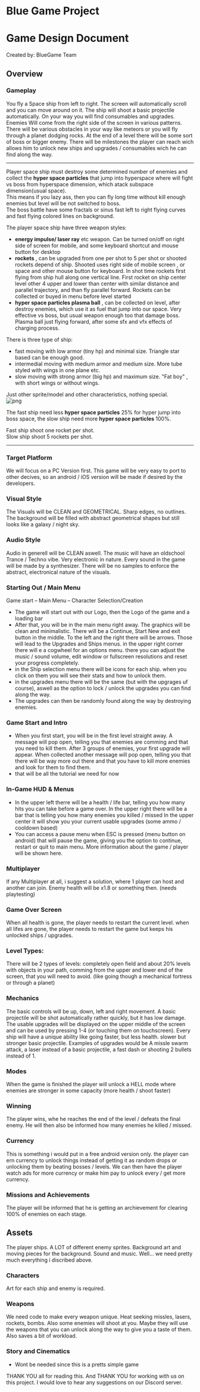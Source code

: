 # Blue Game Project

# Game Design Document

Created by: BlueGame Team


## Overview

### Gameplay
You fly a Space ship from left to right. The screen will automatically scroll and you can move around on it.
The ship will shoot a basic projectile automatically. On your way you will find consumables and upgrades.
Enemies Will come from the right side of the screen in various patterns.
There will be various obstacles in your way like meteors or you will fly through a planet dodging rocks.
At the end of a level there will be some sort of boss or bigger enemy.
There will be milestones the player can reach wich allows him to unlock new ships and upgrades / consumables wich he can find along the way.

---

Player space ship must destroy some determined number of enemies and collect the **hyper space particles** that jump into hyperspace where will fight vs boss from hyperspace dimension, which atack subspace dimension(usual space).  
This means if you lazy ass, then you can fly long time without kill enough enemies but level will be not switched to boss.  
The boss battle have some fractals or sinus fast left to right flying curves and fast flying colored lines on background.  

The player space ship have three weapon styles:
- **energy impulse/ laser ray** etc weapon. Can be turned on/off on right side of screen for mobile, and some keyboard shortcut and mouse button for desktop  
- **rockets** , can be upgraded from one per shot to 5 per shot or shooted rockets depend of ship. Shooted uses right side of mobile screen , or space and other mouse button for keyboard. In shot time rockets first flying from ship hull along one vertical line. First rocket on ship center level other 4 upper and lower than center with similar distance and parallel trajectory, and than fly parallel forward. Rockets can be collected or buyed in menu before level started  
- **hyper space particles plasma ball** , can be collected on level, after destroy enemies, which use it as fuel that jump into our space. Very effective vs boss, but usual weapon enough too that damage boss. Plasma ball just flying forward, after some sfx and vfx effects of charging process.

There is three type of ship:
- fast moving with low armor (tiny hp) and minimal size. Triangle star based can be enough good.  
- intermedial moving with medium armor and medium size. More tube styled with wings in one plane etc.  
- slow moving with strong armor (big hp) and maximum size. "Fat boy" , with short wings or without wings.  

Just other sprite/model and other characteristics, nothing special.  
![png](GDD_files/healingDrawingShipsScheme202003151930.png "sketch")

The fast ship need less **hyper space particles** 25% for hyper jump into boss space, the slow ship need more **hyper space particles** 100%.

Fast ship shoot one rocket per shot.  
Slow ship shoot 5 rockets per shot.

---

### Target Platform
We will focus on a PC Version first.
This game will be very easy to port to other decives, so an android / iOS version will be made if desired by the developers.

### Visual Style
The Visuals will be CLEAN and GEOMETRICAL. Sharp edges, no outlines.
The background will be filled with abstract geometrical shapes but still looks like a galaxy / night sky.

### Audio Style
Audio in generell will be CLEAN aswell.
The music will have an oldschool Trance / Techno vibe. Very electronic in nature.
Every sound in the game will be made by a synthesizer. There will be no samples to enforce the abstract, electronical nature of the visuals.

### Starting Out / Main Menu
Game start – Main Menu – Character Selection/Creation
- The game will start out with our Logo, then the Logo of the game and a loading bar
- After that, you will be in the main menu right away. The graphics will be clean and minimalistic. There will be a Continue, Start New and exit button in the middle. To the left and the right there will be arrows. Those will lead to the Upgrades and Ships menus. in the upper right corner there will e a cogwheel for an options menu. there you can adjust the music / sound volume, edit window or fullscreen resolutions and reset your progress completely.
- in the Ship selection menu there will be icons for each ship. when you click on them you will see their stats and how to unlock them.
- in the upgrades menu there will be the same (but with the upgrages uf course), aswell as the option to lock / unlock the upgrades you can find along the way.
- The upgrades can then be randomly found along the way by destroying enemies.

### Game Start and Intro
- When you first start, you will be in the first level straight away. A message will pop open, telling you that enemies are comming and that you need to kill them. After 3 groups of enemies, your first upgrade will appear. When collected another message will pop open, telling you that there will be way more out there and that you have to kill more enemies and look for them to find them.
- that will be all the tutorial we need for now

### In-Game HUD & Menus
- In the upper left therre will be a health / life bar, telling you how many hits you can take before a game over.
In the upper right there will be a bar that is telling you how many enemies you killed / missed
In the upper center it will show you your current usable upgrades (some ammo / cooldown based)
- You can access a pause menu when ESC is pressed (menu button on android) that will pause the game, giving you the option to continue, restart or quit to main menu. More information about the game / player will be shown here.

### Multiplayer
If any Multiplayer at all, i suggest a solution, where 1 player can host and another can join. Enemy health will be x1.8 or something then. (needs playtesting)

### Game Over Screen
When all health is gone, the player needs to restart the current level.
when all lifes are gone, the player needs to restart the game but keeps his unlocked ships / upgrades.


### Level Types:
There will be 2 types of levels: completely open field and about 20% levels with objects in your path, comming from the upper and lower end of the screen, that you will need to avoid. (like going though a mechanical fortress or through a planet)


### Mechanics
The basic controls will be up, down, left and right movement. A basic projectile will be shot automatically rather quickly, but it has low damage. The usable upgrades will be displayed on the upper middle of the screen and can be used by pressing 1-4 (or touching them on touchscreen). Every ship will have a unique ability like going faster, but less health. slower but stronger basic projectile.
Examples of upgrades would be A missle swarm attack, a laser instead of a basic projectile, a fast dash or shooting 2 bullets instead of 1.


### Modes
When the game is finished the player will unlock a HELL mode where enemies are stronger in some capacity (more health / shoot faster)

### Winning
The player wins, whe he reaches the end of the level / defeats the final enemy. He will then also be informed how many enemies he killed / missed.

### Currency
This is something i would put in a free android version only. the player can ern currency to unlock things instead of getting it as random drops or unlocking them by beating bosses / levels. We can then have the player watch ads for more currency or make him pay to unlock every / get more currency.


### Missions and Achievements
The player will be informed that he is getting an archievement for clearing 100% of enemies on each stage.

## Assets
The player ships.
A LOT of different enemy sprites.
Background art and moving pieces for the background.
Sound and music.
Well... we need pretty much everything i discribed above.

### Characters
Art for each ship and enemy is required.

### Weapons
We need code to make every weapon unique. Heat seeking missles, lasers, rockets, bombs.
Also some enemies will shoot at you. Maybe they will use the weapons that you can unlock along the way to give you a taste of them.
Also saves a bit of workload.


### Story and Cinematics
- Wont be needed since this is a pretts simple game



THANK YOU all for reading this. And THANK YOU for working with us on this project.
I would love to hear any suggestions on our Discord server.

